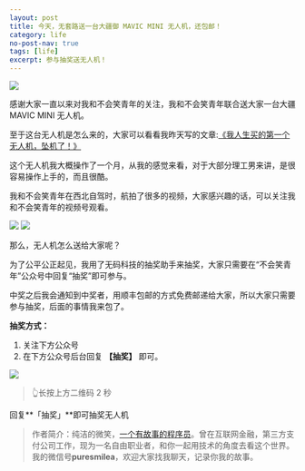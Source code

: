 ```yaml
---
layout: post
title: 今天，无套路送一台大疆御 MAVIC MINI 无人机，还包邮！
category: life
no-post-nav: true
tags: [life]
excerpt: 参与抽奖送无人机！
---
```


![](http://favorites.ren/assets/images/2020/it/dajiang/dajiang01.jpg) 

感谢大家一直以来对我和不会笑青年的关注，我和不会笑青年联合送大家一台大疆 MAVIC MINI 无人机。

至于这台无人机是怎么来的，大家可以看看我昨天写的文章:[《我人生买的第一个无人机，坠机了！》](http://www.intelyes.xyz/life/2020/07/15/zhuiji.html)

这个无人机我大概操作了一个月，从我的感觉来看，对于大部分理工男来讲，是很容易操作上手的，而且很酷。

我和不会笑青年在西北自驾时，航拍了很多的视频，大家感兴趣的话，可以关注我和不会笑青年的视频号观看。

![](http://favorites.ren/assets/images/2020/it/dajiang/dajiang02.jpg) 
![](http://favorites.ren/assets/images/2020/it/dajiang/dajiang03.jpg) 

那么，无人机怎么送给大家呢？

为了公平公正起见，我用了无码科技的抽奖助手来抽奖，大家只需要在“不会笑青年”公众号中回复“抽奖”即可参与。

中奖之后我会通知到中奖者，用顺丰包邮的方式免费邮递给大家，所以大家只需要参与抽奖，后面的事情我来包了。

**抽奖方式：**

1. 关注下方公众号
2. 在下方公众号后台回复 **【抽奖】** 即可。

![](http://favorites.ren/assets/images/2020/it/dajiang/dajiang04.jpg) 

>👆长按上方二维码 2 秒

回复**「抽奖」**即可抽奖无人机

>作者简介：纯洁的微笑，[一个有故事的程序员](http://www.intelyes.xyz/life/2020/03/25/fengkou-10year.html)。曾在互联网金融，第三方支付公司工作，现为一名自由职业者，和你一起用技术的角度去看这个世界。我的微信号**puresmilea**，欢迎大家找我聊天，记录你我的故事。








